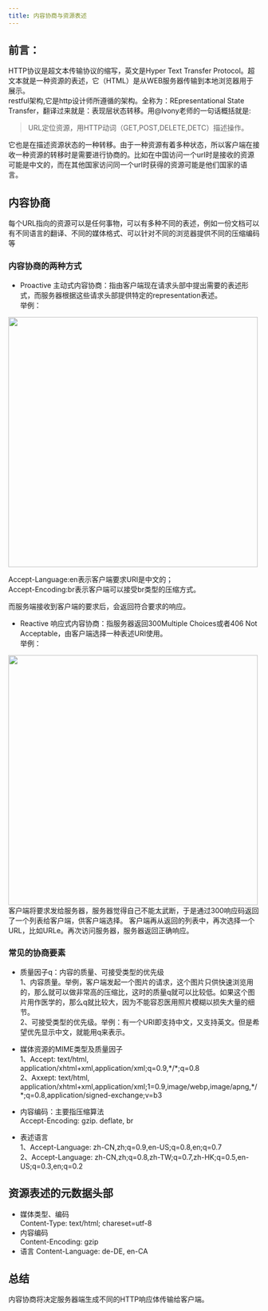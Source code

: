 ```yaml
---
title: 内容协商与资源表述
---
```


## 前言：
HTTP协议是超文本传输协议的缩写，英文是Hyper Text Transfer Protocol。超文本就是一种资源的表述，它（HTML）是从WEB服务器传输到本地浏览器用于展示。  
restful架构,它是http设计师所遵循的架构。全称为：REpresentational State Transfer，翻译过来就是：表现层状态转移。用@Ivony老师的一句话概括就是:
> URL定位资源，用HTTP动词（GET,POST,DELETE,DETC）描述操作。

它也是在描述资源状态的一种转移。由于一种资源有着多种状态，所以客户端在接收一种资源的转移时是需要进行协商的。比如在中国访问一个url时是接收的资源可能是中文的，而在其他国家访问同一个url时获得的资源可能是他们国家的语言。

## 内容协商
每个URL指向的资源可以是任何事物，可以有多种不同的表述，例如一份文档可以有不同语言的翻译、不同的媒体格式、可以针对不同的浏览器提供不同的压缩编码等

### 内容协商的两种方式
* Proactive 主动式内容协商：指由客户端现在请求头部中提出需要的表述形式，而服务器根据这些请求头部提供特定的representation表述。  
举例：  
<img src='https://p1-jj.byteimg.com/tos-cn-i-t2oaga2asx/gold-user-assets/2020/2/2/1700690f2a231682~tplv-t2oaga2asx-image.image' width=500> 

Accept-Language:en表示客户端要求URI是中文的；  
Accept-Encoding:br表示客户端可以接受br类型的压缩方式。  

而服务端接收到客户端的要求后，会返回符合要求的响应。


* Reactive 响应式内容协商：指服务器返回300Multiple Choices或者406 Not Acceptable，由客户端选择一种表述URI使用。  
举例：  
<img src='https://p1-jj.byteimg.com/tos-cn-i-t2oaga2asx/gold-user-assets/2020/2/3/1700b1b534a87981~tplv-t2oaga2asx-image.image' width=500>  
客户端将要求发给服务器，服务器觉得自己不能太武断，于是通过300响应码返回了一个列表给客户端，供客户端选择。  
客户端再从返回的列表中，再次选择一个URL，比如URLe。再次访问服务器，服务器返回正确响应。

### 常见的协商要素
* 质量因子q：内容的质量、可接受类型的优先级  
1、内容质量。举例，客户端发起一个图片的请求，这个图片只供快速浏览用的，那么就可以做非常高的压缩比，这时的质量q就可以比较低。如果这个图片用作医学的，那么q就比较大，因为不能容忍医用照片模糊以损失大量的细节。  
2、可接受类型的优先级。举例：有一个URI即支持中文，又支持英文。但是希望优先显示中文，就能用q来表示。
* 媒体资源的MIME类型及质量因子  
1、Accept: text/html, application/xhtml+xml,application/xml;q=0.9,\*/\*;q=0.8  
2、Axxept: text/html, application/xhtml+xml,application/xml;1=0.9,image/webp,image/apng,\*/\*;q=0.8,application/signed-exchange;v=b3  

* 内容编码：主要指压缩算法  
Accept-Encoding: gzip. deflate, br

* 表述语言  
1、Accept-Language: zh-CN,zh;q=0.9,en-US;q=0.8,en;q=0.7  
2、Accept-Language: zh-CN,zh;q=0.8,zh-TW;q=0.7,zh-HK;q=0.5,en-US;q=0.3,en;q=0.2  

## 资源表述的元数据头部
* 媒体类型、编码  
Content-Type: text/html; chareset=utf-8
* 内容编码  
Content-Encoding: gzip
* 语言
Content-Language: de-DE, en-CA

## 总结
内容协商将决定服务器端生成不同的HTTP响应体传输给客户端。
